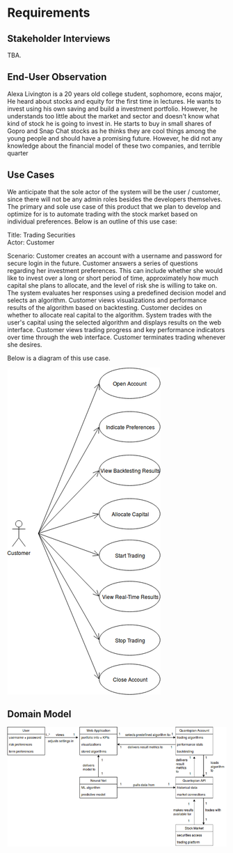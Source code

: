 # Requirements

## Stakeholder Interviews
TBA.

## End-User Observation
Alexa Livington is a 20 years old college student, sophomore, econs major, He heard about stocks and equity for the first time in lectures. He wants to invest using his own saving and build a investment portfolio. However, he understands too little about the market and sector and doesn't know what kind of stock he is going to invest in. He starts to buy in small shares of Gopro and Snap Chat stocks as he thinks they are cool things among the young people and should have a promising future. However, he did not any knowledge about the financial model of these two companies, and terrible quarter

## Use Cases 
We anticipate that the sole actor of the system will be the user / customer, since there will not be any admin roles besides the developers themselves. The primary and sole use case of this product that we plan to develop and optimize for is to automate trading with the stock market based on individual preferences. Below is an outline of this use case:

Title: Trading Securities <br>
Actor: Customer

Scenario: Customer creates an account with a username and password for secure login in the future. Customer answers a series of questions regarding her investment preferences. This can include whether she would like to invest over a long or short period of time, approximately how much capital she plans to allocate, and the level of risk she is willing to take on. The system evaluates her responses using a predefined decision model and selects an algorithm. Customer views visualizations and performance results of the algorithm based on backtesting. Customer decides on whether to allocate real capital to the algorithm. System trades with the user's capital using the selected algorithm and displays results on the web interface. Customer views trading progress and key performance indicators over time through the web interface. Customer terminates trading whenever she desires.  

Below is a diagram of this use case.

![alt text](UML/use_case_diagram.png "A use case diagram for customers who would like to trade securities using our platform.")

## Domain Model

![alt text](UML/domain_model.png "A domain model of the system.")
